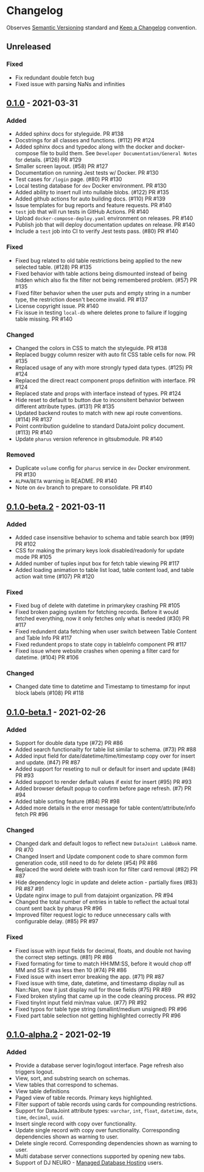 # Changelog

Observes [Semantic Versioning](https://semver.org/spec/v2.0.0.html) standard and [Keep a Changelog](https://keepachangelog.com/en/1.0.0/) convention.

## Unreleased
### Fixed
- Fix redundant double fetch bug
- Fixed issue with parsing NaNs and infinities

## [0.1.0] - 2021-03-31
### Added
- Added sphinx docs for styleguide. PR #138
- Docstrings for all classes and functions. (#112) PR #124
- Added sphinx docs and typedoc along with the docker and docker-compose file to build them. See `Developer Documentation/General Notes` for details. (#126) PR #129
- Smaller screen layout. (#58) PR #127
- Documentation on running Jest tests w/ Docker. PR #130
- Test cases for `/login` page. (#80) PR #130
- Local testing database for `dev` Docker environment. PR #130
- Added ability to insert null into nullable blobs. (#122) PR #135
- Added github actions for auto building docs. (#110) PR #139
- Issue templates for bug reports and feature requests. PR #140
- `test` job that will run tests in GitHub Actions. PR #140
- Upload `docker-compose-deploy.yaml` environment on releases. PR #140
- Publish job that will deploy documentation updates on release. PR #140
- Include a `test` job into CI to verify Jest tests pass. (#80) PR #140

### Fixed
- Fixed bug related to old table restrictions being applied to the new selected table. (#128) PR #135
- Fixed behavior with table actions being dismounted instead of being hidden which also fix the filter not being remembered problem. (#57) PR #135
- Fixed filter behavior when the user puts and empty string in a number type, the restriction doesn't become invalid. PR #137
- License copyright issue. PR #140
- Fix issue in testing `local-db` where deletes prone to failure if logging table missing. PR #140

### Changed
- Changed the colors in CSS to match the styleguide. PR #138
- Replaced buggy column resizer with auto fit CSS table cells for now. PR #135
- Replaced usage of any with more strongly typed data types. (#125) PR #124
- Replaced the direct react component props definition with interface. PR #124
- Replaced state and props with interface instead of types. PR #124
- Hide reset to default to button due to inconsitent behavior between different attribute types. (#131) PR #135
- Updated backend routes to match with new api route conventions. (#114) PR #137
- Point contribution guideline to standard DataJoint policy document. (#113) PR #140
- Update `pharus` version reference in gitsubmodule. PR #140

### Removed
- Duplicate `volume` config for `pharus` service in `dev` Docker environment. PR #130
- `ALPHA`/`BETA` warning in README. PR #140
- Note on `dev` branch to prepare to consolidate. PR #140

## [0.1.0-beta.2] - 2021-03-11
### Added
- Added case insensitive behavior to schema and table search box (#99) PR #102
- CSS for making the primary keys look disabled/readonly for update mode PR #105
- Added number of tuples input box for fetch table viewing PR #117
- Added loading animation to table list load, table content load, and table action wait time (#107) PR #120

### Fixed
- Fixed bug of delete with datetime in primarykey crashing PR #105
- Fixed broken paging system for fetching records. Before it would fetched everything, now it only fetches only what is needed (#30) PR #117
- Fixed redundent data fetching when user switch between Table Content and Table Info PR #117
- Fixed redundent props to state copy in tableInfo component PR #117
- Fixed issue where website crashes when opening a filter card for datetime. (#104) PR #106

### Changed
- Changed date time to datetime and Timestamp to timestamp for input block labels (#108) PR #118

## [0.1.0-beta.1] - 2021-02-26
### Added
- Support for double data type (#72) PR #86
- Added search functionailty for table list similar to schema. (#73) PR #88
- Added input field for date/datetime/time/timestamp copy over for insert and update. (#47) PR #87
- Added support for reseting to null or default for insert and update (#48) PR #93
- Added support to render default values if exist for insert (#95) PR #93
- Added browser default popup to confirm before page refresh. (#7) PR #94
- Added table sorting feature (#84) PR #98
- Added more details in the error message for table content/attribute/info fetch PR #96

### Changed
- Changed dark and default logos to reflect new `DataJoint LabBook` name. PR #70
- Changed Insert and Update component code to share common form generation code, still need to do for delete (#54) PR #86
- Replaced the word delete with trash icon for filter card removal (#82) PR #87
- Hide dependency logic in update and delete action - partially fixes (#83) PR #87 #91
- Update nginx image to pull from datajoint organization. PR #94
- Changed the total number of entries in table to reflect the actual total count sent back by pharus PR #96
- Improved filter request logic to reduce unnecessary calls with configurable delay. (#85) PR #97

### Fixed
- Fixed issue with input fields for decimal, floats, and double not having the correct step settings. (#81) PR #86
- Fixed formating for time to match HH:MM:SS, before it would chop off MM and SS if was less then 10 (#74) PR #86
- Fixed issue with insert error breaking the app. (#71) PR #87
- Fixed issue with time, date, datetime, and timestamp display null as Nan::Nan, now it just display null for those fields (#75) PR #89
- Fixed broken styling that came up in the code cleaning process. PR #92
- Fixed tinyInt input field min/max value. (#77) PR #92
- Fixed typos for table type string (smallint/medium unsigned) PR #96
- Fixed part table selection not getting highlighted correctly PR #96

## [0.1.0-alpha.2] - 2021-02-19
### Added
- Provide a database server login/logout interface. Page refresh also triggers logout.
- View, sort, and substring search on schemas.
- View tables that correspond to schemas.
- View table definitions
- Paged view of table records. Primary keys highlighted.
- Filter support of table records using cards for compounding restrictions.
- Support for DataJoint attribute types: `varchar`, `int`, `float`, `datetime`, `date`, `time`, `decimal`, `uuid`.
- Insert single record with copy over functionality.
- Update single record with copy over functionality. Corresponding dependencies shown as warning to user.
- Delete single record. Corresponding dependencies shown as warning to user.
- Multi database server connections supported by opening new tabs.
- Support of DJ NEURO - [Managed Database Hosting](https://djneuro.io/services/) users.

[Unreleased]: https://github.com/datajoint/datajoint-labbook/compare/0.1.0...HEAD
[0.1.0]: https://github.com/datajoint/datajoint-labbook/compare/0.1.0-beta.2...0.1.0
[0.1.0-beta.2]: https://github.com/datajoint/datajoint-labbook/compare/0.1.0-beta.1...0.1.0-beta.2
[0.1.0-beta.1]: https://github.com/datajoint/datajoint-labbook/compare/0.1.0-alpha.2...0.1.0-beta.1
[0.1.0-alpha.2]: https://github.com/datajoint/datajoint-labbook/releases/tag/0.1.0-alpha.2
